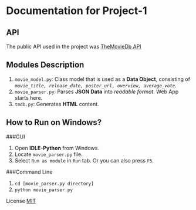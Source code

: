 # Documentation for Project-1

## API
The public API used in the project was [TheMovieDb API](http://docs.themoviedb.apiary.io/)

## Modules Description
1. `movie_model.py`: Class model that is used as a **Data Object**, consisting of _```movie_title, release_date, poster_url, overview, average_vote```_.
2. `movie_parser.py`: Parses **JSON Data** into _readable format_. Web App starts here.
3. `tmdb.py`: Generates **HTML** content.

## How to Run on Windows?
###GUI
1. Open **IDLE-Python** from Windows.
2. Locate `movie_parser.py` file.
3. Select `Run as module` in `Run` tab. Or you can also press `F5`.

###Command Line
1. `cd [movie_parser.py directory]`
2. `python movie_parser.py` 

License [MIT](LICENSE)
